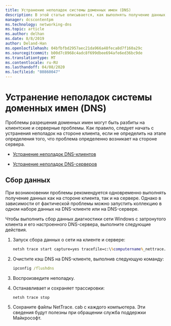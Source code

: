 ```yaml
---
title: Устранение неполадок системы доменных имен (DNS)
description: В этой статье описывается, как выполнять получение данных при возникновении проблем с DNS.
manager: dcscontentpm
ms.technology: networking-dns
ms.topic: article
ms.author: delhan
ms.date: 8/8/2019
author: Deland-Han
ms.openlocfilehash: 04bfbfbd2957aec21da966a48feca8d7f160a29c
ms.sourcegitcommit: b00d7c8968c4adc8f699dbee694afe6ed36bc9de
ms.translationtype: MT
ms.contentlocale: ru-RU
ms.lasthandoff: 04/08/2020
ms.locfileid: "80860047"
---
```

# <a name="troubleshooting-domain-name-system-dns-issues"></a>Устранение неполадок системы доменных имен (DNS)
 
Проблемы разрешения доменных имен могут быть разбиты на клиентские и серверные проблемы. Как правило, следует начать с устранения неполадок на стороне клиента, если не определить на этапе определения того, что проблема определенно возникает на стороне сервера.

- [Устранение неполадок DNS-клиентов](troubleshoot-dns-client.md)

- [Устранение неполадок DNS-серверов](troubleshoot-dns-server.md)
 
## <a name="data-collection"></a>Сбор данных
 
При возникновении проблемы рекомендуется одновременно выполнять получение данных как на стороне клиента, так и на сервере. Однако в зависимости от фактической проблемы можно запустить коллекцию в одном наборе данных на DNS-клиенте или на DNS-сервере.
 
Чтобы выполнить сбор данных диагностики сети Windows с затронутого клиента и его настроенного DNS-сервера, выполните следующие действия.

1. Запуск сбора данных о сети на клиенте и сервере:

   ```cmd
   netsh trace start capture=yes tracefile=c:\%computername%_nettrace.etl
   ```

2. Очистите кэш DNS на DNS-клиенте, выполнив следующую команду:

   ```cmd
   ipconfig /flushdns
   ```

3. Воспроизведите неполадку.

4. Останавливает и сохраняет трассировки:

   ```cmd
   netsh trace stop
   ```

5. Сохраните файлы NetTrace. cab с каждого компьютера. Эти сведения будут полезны при обращении служба поддержки Майкрософт.